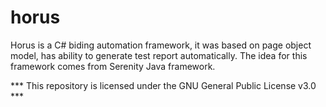 # horus
Horus is a C# biding automation framework, it was based on page object model, has ability to generate test report automatically. The idea for this framework comes from Serenity Java framework.

*** This repository is licensed under the GNU General Public License v3.0 ***
